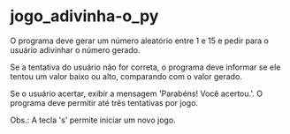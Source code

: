 # jogo_adivinha-o_py

O programa deve gerar um número aleatório entre 1 e 15
e pedir para o usuário adivinhar o número gerado.

Se a tentativa do usuário não for correta, o programa
deve informar se ele tentou um valor baixo ou alto,
comparando com o valor gerado.

Se o usuário acertar, exibir a mensagem 'Parabéns! Você acertou.'.
O programa deve permitir até três tentativas por jogo.

Obs.: A tecla 's' permite iniciar um novo jogo.
